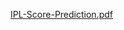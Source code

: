 [IPL-Score-Prediction.pdf](https://github.com/user-attachments/files/16203227/IPL-Score-Prediction.pdf)
